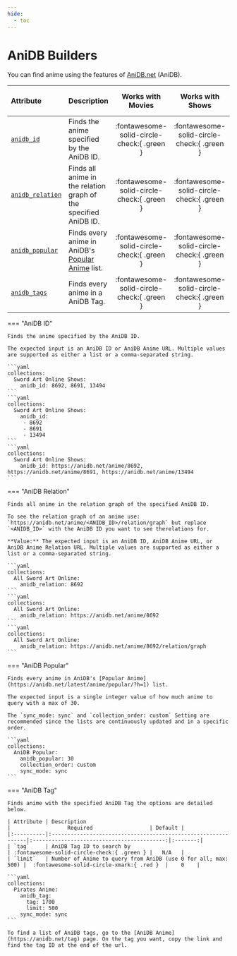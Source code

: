 ```yaml
---
hide:
  - toc
---
```

# AniDB Builders

You can find anime using the features of [AniDB.net](https://anidb.net/) (AniDB).

| Attribute                           | Description                                                                                     |             Works with Movies              |              Works with Shows              |    Works with Playlists and Custom Sort    |
|:------------------------------------|:------------------------------------------------------------------------------------------------|:------------------------------------------:|:------------------------------------------:|:------------------------------------------:|
| [`anidb_id`](#anidb-id)             | Finds the anime specified by the AniDB ID.                                                      | :fontawesome-solid-circle-check:{ .green } | :fontawesome-solid-circle-check:{ .green } |  :fontawesome-solid-circle-xmark:{ .red }  |
| [`anidb_relation`](#anidb-relation) | Finds all anime in the relation graph of the specified AniDB ID.                                | :fontawesome-solid-circle-check:{ .green } | :fontawesome-solid-circle-check:{ .green } |  :fontawesome-solid-circle-xmark:{ .red }  |
| [`anidb_popular`](#anidb-popular)   | Finds every anime in AniDB's [Popular Anime](https://anidb.net/latest/anime/popular/?h=1) list. | :fontawesome-solid-circle-check:{ .green } | :fontawesome-solid-circle-check:{ .green } | :fontawesome-solid-circle-check:{ .green } |
| [`anidb_tags`](#anidb-tag)          | Finds every anime in a AniDB Tag.                                                               | :fontawesome-solid-circle-check:{ .green } | :fontawesome-solid-circle-check:{ .green } |  :fontawesome-solid-circle-xmark:{ .red }  |


=== "AniDB ID"

    Finds the anime specified by the AniDB ID.
    
    The expected input is an AniDB ID or AniDB Anime URL. Multiple values are supported as either a list or a comma-separated string.
    
    ```yaml
    collections:
      Sword Art Online Shows:
        anidb_id: 8692, 8691, 13494
    ```
    ```yaml
    collections:
      Sword Art Online Shows:
        anidb_id: 
         - 8692
         - 8691
         - 13494
    ```
    ```yaml
    collections:
      Sword Art Online Shows:
        anidb_id: https://anidb.net/anime/8692, https://anidb.net/anime/8691, https://anidb.net/anime/13494
    ```

=== "AniDB Relation"

    Finds all anime in the relation graph of the specified AniDB ID.
    
    To see the relation graph of an anime use: `https://anidb.net/anime/<ANIDB_ID>/relation/graph` but replace `<ANIDB_ID>` with the AniDB ID you want to see therelations for.
    
    **Value:** The expected input is an AniDB ID, AniDB Anime URL, or AniDB Anime Relation URL. Multiple values are supported as either a list or a comma-separated string.
    
    ```yaml
    collections:
      All Sword Art Online:
        anidb_relation: 8692
    ```
    ```yaml
    collections:
      All Sword Art Online:
        anidb_relation: https://anidb.net/anime/8692
    ```
    ```yaml
    collections:
      All Sword Art Online:
        anidb_relation: https://anidb.net/anime/8692/relation/graph
    ```

=== "AniDB Popular"
    
    Finds every anime in AniDB's [Popular Anime](https://anidb.net/latest/anime/popular/?h=1) list.
    
    The expected input is a single integer value of how much anime to query with a max of 30.
    
    The `sync_mode: sync` and `collection_order: custom` Setting are recommended since the lists are continuously updated and in a specific order. 
    
    ```yaml
    collections:
      AniDB Popular:
        anidb_popular: 30
        collection_order: custom
        sync_mode: sync
    ```

=== "AniDB Tag"

    Finds anime with the specified AniDB Tag the options are detailed below. 
    
    | Attribute | Description                                                   |                  Required                  | Default |
    |:----------|:--------------------------------------------------------------|:------------------------------------------:|:-------:|
    | `tag`     | AniDB Tag ID to search by                                     | :fontawesome-solid-circle-check:{ .green } |   N/A   |
    | `limit`   | Number of Anime to query from AniDB (use 0 for all; max: 500) |  :fontawesome-solid-circle-xmark:{ .red }  |    0    |
    
    ```yaml
    collections:
      Pirates Anime:
        anidb_tag:
          tag: 1700
          limit: 500
        sync_mode: sync
    ```
    
    To find a list of AniDB tags, go to the [AniDB Anime](https://anidb.net/tag) page. On the tag you want, copy the link and find the tag ID at the end of the url.

